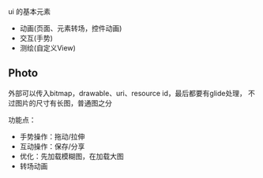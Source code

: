 ui 的基本元素
- 动画(页面、元素转场，控件动画)
- 交互(手势)
- 测绘(自定义View)





## Photo

外部可以传入bitmap，drawable、uri、resource id，最后都要有glide处理， 不过图片的尺寸有长图，普通图之分

功能点：
- 手势操作：拖动/拉伸
- 互动操作：保存/分享
- 优化：先加载模糊图，在加载大图
- 转场动画